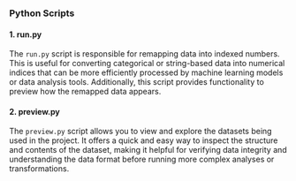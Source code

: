 ### Python Scripts

#### 1. **run.py**

The `run.py` script is responsible for remapping data into indexed numbers. This is useful for converting categorical or string-based data into numerical indices that can be more efficiently processed by machine learning models or data analysis tools. Additionally, this script provides functionality to preview how the remapped data appears.

#### 2. **preview.py**

The `preview.py` script allows you to view and explore the datasets being used in the project. It offers a quick and easy way to inspect the structure and contents of the dataset, making it helpful for verifying data integrity and understanding the data format before running more complex analyses or transformations.
